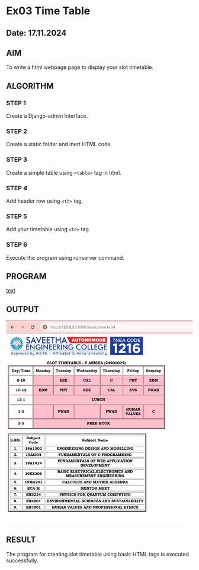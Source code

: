 # Ex03 Time Table
## Date: 17.11.2024

## AIM
To write a html webpage page to display your slot timetable.

## ALGORITHM
### STEP 1
Create a Django-admin Interface.

### STEP 2
Create a static folder and inert HTML code.

### STEP 3
Create a simple table using ```<table>``` tag in html.

### STEP 4
Add header row using ```<th>``` tag.

### STEP 5
Add your timetable using ```<td>``` tag.

### STEP 6
Execute the program using runserver command.

## PROGRAM

[text](ani/slotapp/static/time.html)

## OUTPUT
![alt text](<My Output for Timetable.jpg>)

## RESULT
The program for creating slot timetable using basic HTML tags is executed successfully.
